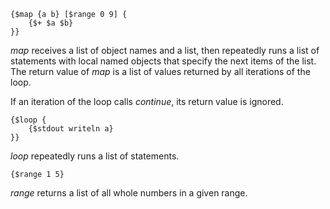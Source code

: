 
    {$map {a b} [$range 0 9] {
    	{$+ $a $b}
    }}

*map* receives a list of object names and a list, then repeatedly runs a list of statements with local named objects that specify the next items of the list. The return value of *map* is a list of values returned by all iterations of the loop.

If an iteration of the loop calls *continue*, its return value is ignored.

    {$loop {
    	{$stdout writeln a}
    }}

*loop* repeatedly runs a list of statements.

    {$range 1 5}

*range* returns a list of all whole numbers in a given range.
